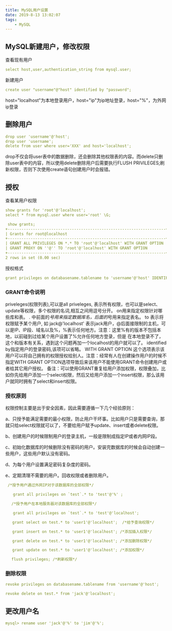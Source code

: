 ```yaml
---
title: MySQL用户设置
date: 2019-8-13 13:02:07
tags:
    - MySQL
---
```

## MySQL新建用户，修改权限
查看现有用户
```yaml
select host,user,authentication_string from mysql.user;
```
新建用户
```yaml
create user "username"@"host" identified by "password";
```
host="localhost"为本地登录用户，host="ip"为ip地址登录，host="%"，为外网ip登录
## 删除用户
```yaml
drop user 'username'@'host';
drop user 'username';
delete from user where user='XXX' and host='localhost';
```
 drop不仅会将user表中的数据删除，还会删除其他权限表的内容。而delete只删除user表中的内容，所以使用delete删除用户后需要执行FLUSH PRIVILEGES;刷新权限，否则下次使用create语句创建用户时会报错。

## 授权
查看某用户权限
```yaml
show grants for 'root'@'localhost'; 
select * from mysql.user where user='root' \G; 
```
```yaml
 show grants;
+---------------------------------------------------------------------+
| Grants for root@localhost                                           |
+---------------------------------------------------------------------+
| GRANT ALL PRIVILEGES ON *.* TO 'root'@'localhost' WITH GRANT OPTION |
| GRANT PROXY ON ''@'' TO 'root'@'localhost' WITH GRANT OPTION        |
+---------------------------------------------------------------------+
2 rows in set (0.00 sec)
```
授权格式
```yaml
grant privileges on databasename.tablename to 'username'@'host' IDENTIFIED BY 'PASSWORD';
```
### GRANT命令说明
priveleges(权限列表),可以是all priveleges, 表示所有权限，也可以是select、update等权限，多个权限的名词,相互之间用逗号分开。
on用来指定权限针对哪些库和表。
*.* 中前面的*号用来指定数据库名，后面的*号用来指定表名。
to 表示将权限赋予某个用户, 如 jack@'localhost' 表示jack用户，@后面接限制的主机，可以是IP、IP段、域名以及%，%表示任何地方。注意：这里%有的版本不包括本地，以前碰到过给某个用户设置了%允许任何地方登录，但是                  在本地登录不了，这个和版本有关系，遇到这个问题再加一个localhost的用户就可以了。
identified by指定用户的登录密码,该项可以省略。
WITH GRANT OPTION 这个选项表示该用户可以将自己拥有的权限授权给别人。注意：经常有人在创建操作用户的时候不指定WITH GRANT OPTION选项导致后来该用户不能使用GRANT命令创建用户或者给其它用户授权。
备注：可以使用GRANT重复给用户添加权限，权限叠加，比如你先给用户添加一个select权限，然后又给用户添加一个insert权限，那么该用户就同时拥有了select和insert权限。

### 授权原则
权限控制主要是出于安全因素，因此需要遵循一下几个经验原则：

a、只授予能满足需要的最小权限，防止用户干坏事。比如用户只是需要查询，那就只给select权限就可以了，不要给用户赋予update、insert或者delete权限。

b、创建用户的时候限制用户的登录主机，一般是限制成指定IP或者内网IP段。

c、初始化数据库的时候删除没有密码的用户。安装完数据库的时候会自动创建一些用户，这些用户默认没有密码。

d、为每个用户设置满足密码复杂度的密码。

e、定期清理不需要的用户。回收权限或者删除用户。
   
```yaml
 /*授予用户通过外网IP对于该数据库的全部权限*/

　　grant all privileges on `test`.* to 'test'@'%' ;

　 /*授予用户在本地服务器对该数据库的全部权限*/

　　grant all privileges on `test`.* to 'test'@'localhost';   

   grant select on test.* to 'user1'@'localhost';  /*给予查询权限*/

   grant insert on test.* to 'user1'@'localhost'; /*添加插入权限*/

   grant delete on test.* to 'user1'@'localhost'; /*添加删除权限*/

   grant update on test.* to 'user1'@'localhost'; /*添加权限*/

　 flush privileges; /*刷新权限*/
```
### 删除权限
```yaml
revoke privileges on databasename.tablename from 'username'@'host';

revoke delete on test.* from 'jack'@'localhost';
```
## 更改用户名
```yaml
mysql> rename user 'jack'@'%' to 'jim'@'%';
```


